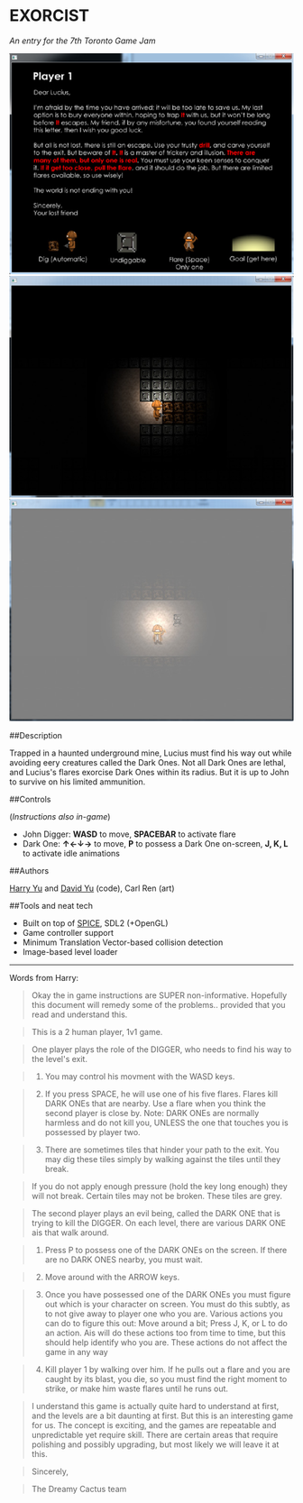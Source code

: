 EXORCIST
========
*An entry for the 7th Toronto Game Jam*

![Instructions](./Screenshots/instr.jpg)
![Level 1](./Screenshots/l1.jpg)
![Level 3](./Screenshots/l3.jpg)

##Description

Trapped in a haunted underground mine, Lucius must find his way out while avoiding eery creatures called the Dark Ones. Not all Dark Ones
are lethal, and Lucius's flares exorcise Dark Ones within its radius. But it is up to John to survive on his limited ammunition.

##Controls

(*Instructions also in-game*) 

+ John Digger: **WASD** to move, **SPACEBAR** to activate flare
+ Dark One: **↑←↓→** to move, **P** to possess a Dark One on-screen, **J, K, L** to activate idle animations

##Authors

[Harry Yu](http://github.com/dreamycactus) and [David Yu](http://github.com/desktop) (code), Carl Ren (art)

##Tools and neat tech

+ Built on top of [SPICE](http://github.com/dreamycactus/Spice), SDL2 (+OpenGL)
+ Game controller support
+ Minimum Translation Vector-based collision detection
+ Image-based level loader

* * *

Words from Harry:

> Okay the in game instructions are SUPER non-informative. Hopefully this document will remedy some of the problems.. provided that you read and understand this.

> This is a 2 human player, 1v1 game.

> One player plays the role of the DIGGER, who needs to find his way to the level's exit.

> 1. You may control his movment with the WASD keys.

> 2. If you press SPACE, he will use one of his five flares. Flares kill DARK ONEs that are nearby. Use a flare when you think the second player is close by.
> 	 Note: DARK ONEs are normally harmless and do not kill you, UNLESS the one that touches you is possessed by player two.

> 3. There are sometimes tiles that hinder your path to the exit. You may dig these tiles simply by walking against the tiles until they break. 

> If you do not apply enough pressure (hold the key long enough) they will not break. Certain tiles may not be broken. These tiles are grey.

> The second player plays an evil being, called the DARK ONE that is trying to kill the DIGGER. On each level, there are various DARK ONE ais that walk around. 

> 1. Press P to possess one of the DARK ONEs on the screen. If there are no DARK ONES nearby, you must wait.

> 2. Move around with the ARROW keys.

> 3. Once you have possessed one of the DARK ONEs you must figure out which is your character on screen. You must do this subtly, as to not give away to player one who you are.
> 	 Various actions you can do to figure this out: Move around a bit; Press J, K, or L to do an action. Ais will do these actions too from time to time, but this should help identify who you are. 
> 	 These actions do not affect the game in any way

> 4. Kill player 1 by walking over him. If he pulls out a flare and you are caught by its blast, you die, so you must find the right moment to strike, or make him waste flares until he runs out.

> I understand this game is actually quite hard to understand at first, and the levels are a bit daunting at first. But this is an interesting game for us. 
> The concept is exciting, and the games are repeatable and unpredictable yet require skill. There are certain areas that require polishing and possibly upgrading,
> but most likely we will leave it at this.

> Sincerely, 

>	The Dreamy Cactus team
